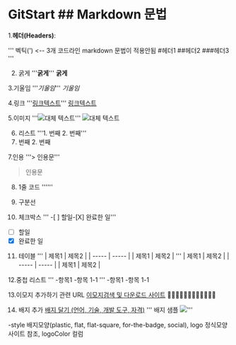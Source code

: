 # GitStart ## Markdown 문법
1.**헤더(Headers)**:

'''
  벡틱(') <-- 3개 코드라인 markdown 문법이 적용안됨
  #헤더1
 ##헤더2
###헤더3
'''

2. 굵게
'''**굵게**'''
**굵게**

3.기울임
'''*기울임*'''
*기울임*

4.링크
'''[링크텍스트](url)'''
[링크텍스트](url)

5.이미지
'''![대체 텍스트](이미지_url)'''
![대체 텍스트](이미지_url)

6. 리스트
'''1. 번째 2. 번째'''
1. 번째 2. 번째


7.인용
'''> 인용문'''
> 인용문

8. 1줄 코드
''''''
9. 구분선

10. 체크박스
''' -[ ] 할일-[X] 완료한 일'''
-[ ] 할일
-[X] 완료한 일

11. 테이블
''' | 제목1 | 제목2 |
    | ----- | ----- |
    | 제목1 | 제목2 |
'''
| 제목1 | 제목2 |
    | ----- | ----- |
    | 제목1 | 제목2 |

12.중첩 리스트
''' -항목1
    -항목 1-1
'''
-항목1
    -항목 1-1

13.이모지 추가하기 관련 URL
[이모지검색 및 다운로드 사이트](https://emojipedia.org/)
🧑🏻🧑🏻🧑🏻🧑🏻🧑🏻🧑🏻

14. 배지 추가
[배지 달기 (언어, 기술, 개발 도구, 자격)](https://simpleicons.org)
''' 배지 샘플 <img src="https://img.shields.io/badge/JAVA-007396?style=flat&logo=Java&logoColor=white"/>'''

-style 배지모양(plastic, flat, flat-square, for-the-badge, social), logo 정식모양 사이트 참조, logoColor 컬럼

